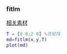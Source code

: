 ### fitlm
[相关素材](blog.csdn.net/lijij/article/details/126277213)
```matlab
T = [0 0;2 0] %项矩阵
md=fitlm(x,y,T)
plot(md)

```
